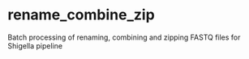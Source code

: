 # rename_combine_zip
Batch processing of renaming, combining and zipping FASTQ files for Shigella pipeline
